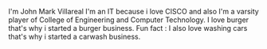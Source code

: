 I'm John Mark Villareal
I'm an IT because i love CISCO and also I'm a varsity player of College of Engineering and Computer Technology.
I love burger that's why i started a burger business.
Fun fact : I also love washing cars that's why i started a carwash business.
